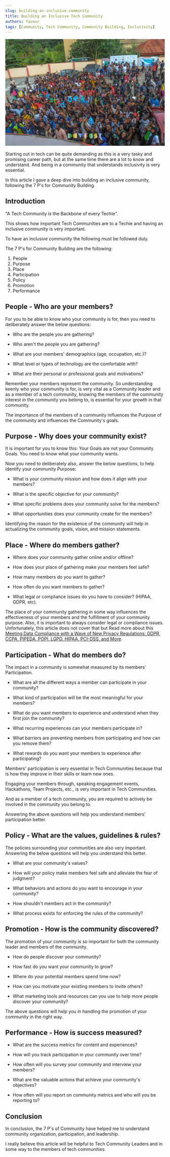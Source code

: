 ```yaml
---
slug: building-an-inclusive-community
title: Building an Inclusive Tech Community
authors: favour
tags: [Community, Tech Community, Community Building, Inclusivity]
---
```


![image title](./DEVFEST-%20IMG_2615.jpeg)

Starting out in tech can be quite demanding as this is a very tasky and promising career path, but at the same time there are a lot to know and understand. And being in a community that understands inclusivity is very essential. 

In this article I gave a deep dive into building an inclusive community, following the 7 P's for Community Building. 
<!--truncate-->

## Introduction
"A Tech Community is the Backbone of every Techie". 

This shows how important Tech Communities are to a Techie and having an inclusive community is very important. 

To have an inclusive community the following must be followed duly.

The 7 P's for Community Building are the following: 

1. People
2. Purpose
3. Place
4. Participation
5. Policy
6. Promotion
7. Performance

## People - Who are your members?

For you to be able to know who your community is for, then you need to deliberately answer the below questions: 


- Who are the people you are gathering?

- Who aren't the people you are gathering?

- What are your members' demographics (age, occupation, etc.)?

- What level or types of technology are the comfortable with?

- What are their personal or professional goals and motivations?


Remember your members represent the community. So understanding keenly who your community is for, is very vital as a Community leader and as a member of a tech community, knowing the members of the community interest in the community you belong to, is essential for your growth in that community. 

The importance of the members of a community influences the Purpose of the community and influences the Community's goals. 

## Purpose - Why does your community exist?

It is important for you to know this: Your Goals are not your Community Goals. You need to know what your community wants.

Now you need to deliberately also, answer the below questions, to help identify your community Purpose: 


- What is your community mission and how does it align with your members?

- What is the specific objective for your community?

- What specific problems does your community solve for the members? 

- What opportunities does your community create for the members?

Identifying the reason for the existence of the community will help in actualizing the community goals, vision, and mission statements. 

## Place - Where do members gather?


- Where does your community gather online and/or offline?

- How does your place of gathering make your members feel safe?

- How many members do you want to gather?

- How often do you want members to gather?

- What legal or compliance issues do you have to consider? (HIPAA, GDPR, etc). 

The place of your community gathering in some way influences the effectiveness of your members and the fulfillment of your community purpose. Also, it is important to always consider legal or compliance issues. Unfortunately, this article does not cover that but Read more about this [Meeting Data Compliance with a Wave of New Privacy Regulations: GDPR, CCPA, PIPEDA, POPI, LGPD, HIPAA, PCI-DSS, and More](https://cloud.netapp.com/blog/data-compliance-regulations-hipaa-gdpr-and-pci-dss). 


## Participation - What do members do?

The impact in a community is somewhat measured by its members' Participation. 

- What are all the different ways a member can participate in your community?

- What kind of participation will be the most meaningful for your members?

- What do you want members to experience and understand when they first join the community?

- What recurring experiences can your members participate in?

- What barriers are preventing members from participating and how can you remove them?

- What rewards do you want your members to experience after participating?

Members' participation is very essential in Tech Communities because that is how they improve in their skills or learn new ones. 

Engaging your members through, speaking engagement events, Hackathons, Team Projects, etc., is very important in Tech Communities. 

And as a member of a tech community, you are required to actively be involved in the community you belong to. 

Answering the above questions will help you understand members' participation better. 


## Policy - What are the values, guidelines & rules?

The policies surrounding your communities are also very important. Answering the below questions will help you understand this better.

- What are your community's values? 

- How will your policy make members feel safe and alleviate the fear of judgment?

- What behaviors and actions do you want to encourage in your community?

- How shouldn't members act in the community?

- What process exists for enforcing the rules of the community?


## Promotion - How is the community discovered?

The promotion of your community is so important for both the community leader and members of the community. 

- How do people discover your community?

- How fast do you want your community to grow?

- Where do your potential members spend time now?

- How can you motivate your existing members to invite others?

- What marketing tools and resources can you use to help more people discover your community?

The above questions will help you in handling the promotion of your community in the right way. 


## Performance - How is success measured?

- What are the success metrics for content and experiences?

- How will you track participation in your community over time?

- How often will you survey your community and interview your members?

- What are the valuable actions that achieve your community's objectives?

- How often will you report on community metrics and who will you be reporting to?

## Conclusion
In conclusion, the 7 P's of Community have helped me to understand community organization, participation, and leadership. 

I really believe this article will be helpful to Tech Community Leaders and in some way to the members of tech communities. 













 




























